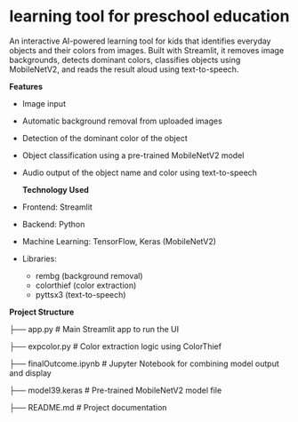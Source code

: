 # learning tool for preschool education
An interactive AI-powered learning tool for kids that identifies everyday objects and their colors from images. Built with Streamlit, it removes image backgrounds, detects dominant colors, classifies objects using MobileNetV2, and reads the result aloud using text-to-speech.

**Features**
- Image input 
- Automatic background removal from uploaded images
- Detection of the dominant color of the object
- Object classification using a pre-trained MobileNetV2 model
- Audio output of the object name and color using text-to-speech

  **Technology Used**
- Frontend: Streamlit
- Backend: Python
- Machine Learning: TensorFlow, Keras (MobileNetV2)
- Libraries:
  - rembg (background removal)
  - colorthief (color extraction)
  - pyttsx3 (text-to-speech)

 **Project Structure**
 
├── app.py              # Main Streamlit app to run the UI

├── expcolor.py         # Color extraction logic using ColorThief

├── finalOutcome.ipynb  # Jupyter Notebook for combining model output and display

├── model39.keras       # Pre-trained MobileNetV2 model file

├── README.md           # Project documentation
